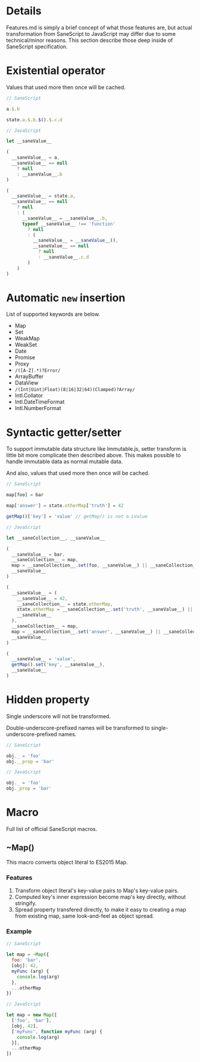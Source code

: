 Details
========

Features.md is simply a brief concept of what those features are, but actual transformation from SaneScript to JavaScript may differ due to some technical/minor reasons. This section describe those deep inside of SaneScript specification.

# Existential operator

Values that used more then once will be cached.

```js
// SaneScript

a.$.b

state.a.$.b.$().$.c.d
```

```js
// JavaScript

let __saneValue__

(
  __saneValue__ = a,
  __saneValue__ == null
    ? null
    : __saneValue__.b
)

(
  __saneValue__ = state.a,
  __saneValue__ == null
    ? null
    : (
      __saneValue__ = __saneValue__.b,
      typeof __saneValue__ !== 'function'
        ? null
        : (
          __saneValue__ = __saneValue__(),
          __saneValue__ == null
            ? null
            : __saneValue__.c.d
        )
    )
)
```

# Automatic `new` insertion

List of supported keywords are below.

- Map
- Set
- WeakMap
- WeakSet
- Date
- Promise
- Proxy
- `/([A-Z].*)?Error/`
- ArrayBuffer
- DataView
- `/(Int|Uint|Float)(8|16|32|64)(Clamped)?Array/`
- Intl.Collator
- Intl.DateTimeFormat
- Intl.NumberFormat

# Syntactic getter/setter

To support immutable data structure like Immutable.js, setter transform is little bit more complicate then described above. This makes possible to handle immutable data as normal mutable data.

And also, values that used more then once will be cached.

```js
// SaneScript

map[foo] = bar

map['answer'] = state.otherMap['truth'] = 42

getMap()['key'] = 'value' // getMap() is not a LValue
```

```js
// JavaScript

let __saneCollection__, __saneValue__

(
  __saneValue__ = bar,
  __saneCollection__ = map,
  map = __saneCollection__.set(foo, __saneValue__) || __saneCollection__,
  __saneValue__
)

(
  __saneValue__ = (
    __saneValue__ = 42,
    __saneCollection__ = state.otherMap,
    state.otherMap = __saneCollection__.set('truth', __saneValue__) || __saneCollection__,
    __saneValue__
  ),
  __saneCollection__ = map,
  map = __saneCollection__.set('answer', __saneValue__) || __saneCollection__,
  __saneValue__
)

(
  __saneValue__ = 'value',
  getMap().set('key', __saneValue__),
  __saneValue__
)
```

# Hidden property

Single underscore will not be transformed.

Double-underscore-prefixed names will be transformed to single-underscore-prefixed names.

```js
// SaneScript

obj._ = 'foo'
obj.__prop = 'bar'
```

```js
// JavaScript

obj._ = 'foo'
obj._prop = 'bar'
```

# Macro

Full list of official SaneScript macros.

## ~Map()

This macro converts object literal to ES2015 Map.

### Features

1. Transform object literal's key-value pairs to Map's key-value pairs.
1. Computed key's inner expression become map's key directly, without stringify.
1. Spread property transfered directly, to make it easy to creating a map from existing map, same look-and-feel as object spread.

### Example

```js
// SaneScript

let map = ~Map({
  foo: 'bar',
  [obj]: 42,
  myFunc (arg) {
    console.log(arg)
  },
  ...otherMap
})
```

```js
// JavaScript

let map = new Map([
  ['foo', 'bar'],
  [obj, 42],
  ['myFunc', function myFunc (arg) {
    console.log(arg)
  }],
  ...otherMap
])
```
